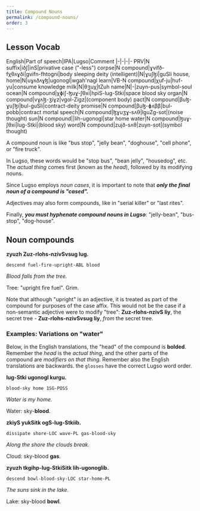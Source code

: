 ```yaml
---
title: Compound Nouns
permalink: /compound-nouns/
order: 3
---
```


## Lesson Vocab

English|Part of speech|IPA|Lugso|Comment
|-|-|-|-
PRV|N suffix|iðʃ|inS|privative case ("-less")
corpse|N compound|ɣvifð-fχθʌɣði|gvifn-fhtogni|body sleeping
deity (intelligent)|N|ɣuʃɮi|guSli
house, home|N|uɣʌðʌɣɮ|ugonogl|wgah'nagl
learn|VB-N compound|χuf-ju|huf-yu|consume knowledge
milk|N|θʒuχ|tZuh
name|N|-|zuyn-pus|symbol-soul
ocean|N compound|χɸiʃ-ɮuɣ-ʃθxi|hpiS-lug-Stki|space blood sky
organ|N compound|vɣʌɮ-ʒiɣz|vgol-Zigz|(component body)
pact|N compound|βuɮ-ɣuʃɮi|bul-guSli|contract-deity
promise|N compound|βuɮ-ɸʌββ|bul-pobb|contract mortal
speech|N compound|ɮɣuʒɣ-sʌθ|lguZg-sot|(noise thought)
sun|N compound||lih-ugonogl|star home
water|N compound|ɮuɣ-ʃθxi|lug-Stki|(blood sky)
word|N compound|zujð-sʌθ|zuyn-sot|(symbol thought)

A compound noun is like "bus stop", "jelly bean", "doghouse", "cell phone", or "fire truck".

In Lugso, these words would be "stop bus", "bean jelly", "housedog", etc. The _actual thing_ comes first (known as the _head_), followed by its modifying nouns.

Since Lugso employs _noun cases_, it is important to note that _**only the final noun of a compound is "cased".**_

Adjectives may also form compounds, like in "serial killer" or "last rites".

Finally, _**you must hyphenate compound nouns in Lugso**_: "jelly-bean", "bus-stop", "dog-house".

## Noun compounds

**zyuzh Zuz-rlohs-nzivSvsug lug.**

`descend fuel-fire-upright-ABL blood`

_Blood falls from the tree._

Tree: "upright fire fuel". Grim.

Note that although "upright" is an adjective, it is treated as part of the compound for purposes of the case affix. This would not be the case if a non-semantic adjective were to modify "tree": **Zuz-rlohs-nzivS liy**, the secret tree - **Zuz-rlohs-nzivSvsug liy**, _from_ the secret tree.

### Examples: Variations on "water"

Below, in the English translations, the "head" of the compound is **bolded**. Remember the _head_ is the _actual thing_, and the other parts of the compound are _modifiers on that thing_. Remember also the English translations are backwards. the `glosses` have the correct Lugso word order.

**lug-Stki ugonogl kurgu.**

`blood-sky home 1SG-POSS`

_Water is my home._

Water: sky-**blood**.

**zkiyS yukSitk ogS-lug-Stkiib.**

`dissipate shore-LOC wave-PL gas-blood-sky`

_Along the shore the clouds break._

Cloud: sky-blood **gas**.

**zyuzh tkgihp-lug-StkiSitk lih-ugonoglib.**

`descend bowl-blood-sky-LOC star-home-PL`

_The suns sink in the lake._

Lake: sky-blood **bowl**.
